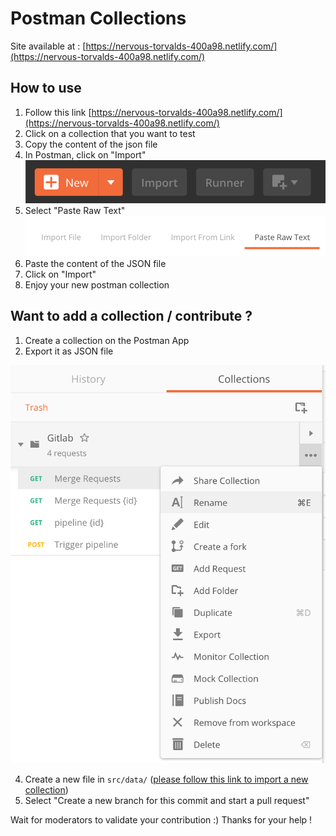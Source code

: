 # Postman Collections

Site available at : [https://nervous-torvalds-400a98.netlify.com/](https://nervous-torvalds-400a98.netlify.com/)

## How to use

1. Follow this link [https://nervous-torvalds-400a98.netlify.com/](https://nervous-torvalds-400a98.netlify.com/)
2. Click on a collection that you want to test
3. Copy the content of the json file
4. In Postman, click on "Import"
![Import Collection](images/import_collection.png)
4. Select "Paste Raw Text"
![Raw Text Collection](images/raw_text.png)
5. Paste the content of the JSON file
6. Click on "Import"
7. Enjoy your new postman collection 


## Want to add a collection / contribute ? 

1. Create a collection on the Postman App
2. Export it as JSON file

![Export Collection](images/export_collection.png)

4. Create a new file in `src/data/` ([please follow this link to import a new collection](https://github.com/alexadrien/postmancollections/new/master/src/data))
5. Select "Create a new branch for this commit and start a pull request"

Wait for moderators to validate your contribution :)
Thanks for your help ! 